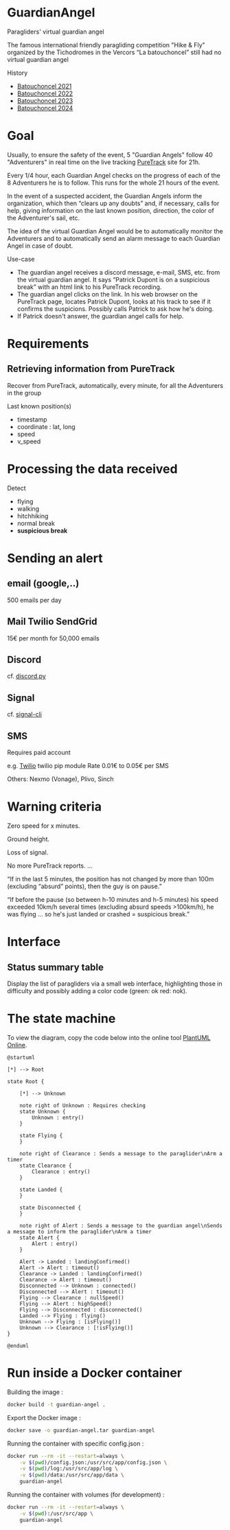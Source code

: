# GuardianAngel

Paragliders' virtual guardian angel

The famous international friendly paragliding competition "Hike & Fly" organized by the Tichodromes in the Vercors “La batouchoncel” still had no virtual guardian angel

History
* [Batouchoncel 2021](https://www.youtube.com/watch?v=ISOV66rYnEU)
* [Batouchoncel 2022](https://www.youtube.com/watch?v=za7qylVp3tc)
* [Batouchoncel 2023](https://www.youtube.com/watch?v=Jt0_ezJef30)
* [Batouchoncel 2024](https://www.youtube.com/watch?v=PpSno4xAyYw)

# Goal

Usually, to ensure the safety of the event, 5 "Guardian Angels" follow 40 "Adventurers" in real time on the live tracking [PureTrack](https://puretrack.io) site for 21h.

Every 1/4 hour, each Guardian Angel checks on the progress of each of the 8 Adventurers he is to follow. This runs for the whole 21 hours of the event.

In the event of a suspected accident, the Guardian Angels inform the organization, which then “clears up any doubts” and, if necessary, calls for help, giving information on the last known position, direction, the color of the Adventurer's sail, etc.

The idea of the virtual Guardian Angel would be to automatically monitor the Adventurers and to automatically send an alarm message to each Guardian Angel in case of doubt.

Use-case
* The guardian angel receives a discord message, e-mail, SMS, etc. from the virtual guardian angel. It says “Patrick Dupont is on a suspicious break” with an html link to his PureTrack recording.
* The guardian angel clicks on the link. In his web browser on the PureTrack page, locates Patrick Dupont, looks at his track to see if it confirms the suspicions. Possibly calls Patrick to ask how he's doing.
* If Patrick doesn't answer, the guardian angel calls for help.

# Requirements

## Retrieving information from PureTrack

Recover from PureTrack, automatically, every minute, for all the Adventurers in the group

Last known position(s)
* timestamp
* coordinate : lat, long
* speed
* v_speed

# Processing the data received

Detect
* flying
* walking
* hitchhiking
* normal break
* **suspicious break**

# Sending an alert

## email (google,..)

500 emails per day

## Mail Twilio SendGrid

15€ per month for 50,000 emails

## Discord

cf. [discord.py](https://discordpy.readthedocs.io)

## Signal

cf. [signal-cli](https://github.com/AsamK/signal-cli)

## SMS

Requires paid account

e.g. [Twilio](https://www.twilio.com/)
twilio pip module
Rate 0.01€ to 0.05€ per SMS

Others: Nexmo (Vonage), Plivo, Sinch

# Warning criteria

Zero speed for x minutes.

Ground height.

Loss of signal.

No more PureTrack reports.
...

“If in the last 5 minutes, the position has not changed by more than 100m (excluding “absurd” points), then the guy is on pause.”

“If before the pause (so between h-10 minutes and h-5 minutes) his speed exceeded 10km/h several times (excluding absurd speeds >100km/h), he was flying ... so he's just landed or crashed = suspicious break.”

# Interface

## Status summary table

Display the list of paragliders via a small web interface, highlighting those in difficulty and possibly adding a color code (green: ok red: nok).

# The state machine

To view the diagram, copy the code below into the online tool [PlantUML Online](http://www.plantuml.com/plantuml/).
```plantuml
@startuml

[*] --> Root

state Root {

    [*] --> Unknown

    note right of Unknown : Requires checking
    state Unknown {
        Unknown : entry()
    }

    state Flying {
    }

    note right of Clearance : Sends a message to the paraglider\nArm a timer
    state Clearance {
        Clearance : entry()
    }

    state Landed {
    }

    state Disconnected {
    }

    note right of Alert : Sends a message to the guardian angel\nSends a message to inform the paraglider\nArm a timer
    state Alert {
        Alert : entry()
    }

    Alert -> Landed : landingConfirmed()
    Alert -> Alert : timeout()
    Clearance -> Landed : landingConfirmed()
    Clearance -> Alert : timeout()
    Disconnected --> Unknown : connected()
    Disconnected --> Alert : timeout()
    Flying --> Clearance : nullSpeed()
    Flying --> Alert : highSpeed()
    Flying --> Disconnected : disconnected()
    Landed --> Flying : flying()
    Unknown --> Flying : [isFlying()]
    Unknown --> Clearance : [!isFlying()]
}

@enduml
```

# Run inside a Docker container

Building the image :
``` sh
docker build -t guardian-angel .
```

Export the Docker image :
``` sh
docker save -o guardian-angel.tar guardian-angel
```

Running the container with specific config.json :
``` sh
docker run --rm -it --restart=always \
    -v $(pwd)/config.json:/usr/src/app/config.json \
    -v $(pwd)/log:/usr/src/app/log \
    -v $(pwd)/data:/usr/src/app/data \
    guardian-angel

```

Running the container with volumes (for development) :
``` sh
docker run --rm -it --restart=always \
    -v $(pwd):/usr/src/app \
    guardian-angel
```